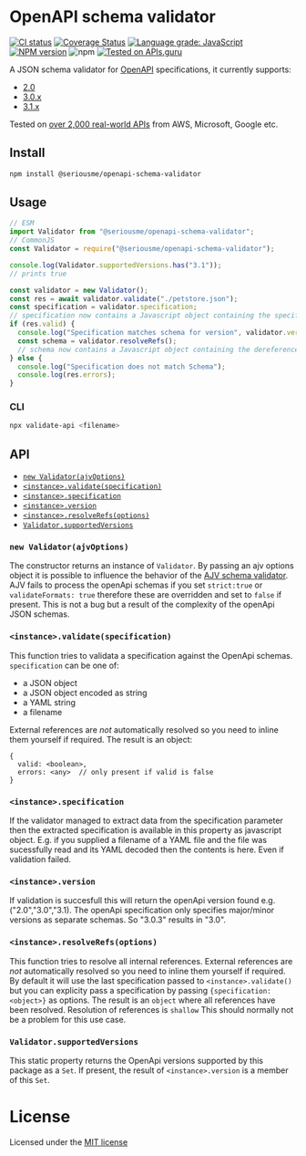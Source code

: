 # OpenAPI schema validator
[![CI status](https://github.com/seriousme/openapi-schema-validator/workflows/Node.js%20CI/badge.svg)](https://github.com/seriousme/openapi-schema-validator/actions?query=workflow%3A%22Node.js+CI%22)
[![Coverage Status](https://coveralls.io/repos/github/seriousme/openapi-schema-validator/badge.svg?branch=master)](https://coveralls.io/github/seriousme/openapi-schema-validator?branch=master)
[![Language grade: JavaScript](https://img.shields.io/lgtm/grade/javascript/g/seriousme/openapi-schema-validator.svg?logo=lgtm&logoWidth=18)](https://lgtm.com/projects/g/seriousme/openapi-schema-validator/context:javascript)
[![NPM version](https://img.shields.io/npm/v/@seriousme/openapi-schema-validator.svg)](https://www.npmjs.com/package/seriousme/openapi-schema-validator)
![npm](https://img.shields.io/npm/dm/@seriousme/openapi-schema-validator)
[![Tested on APIs.guru](https://api.apis.guru/badges/tested_on.svg)](https://apis.guru/browse-apis/)



A JSON schema validator for [OpenAPI](https://www.openapis.org/) specifications, it currently supports:
- [2.0](https://spec.openapis.org/oas/v2.0)
- [3.0.x](https://spec.openapis.org/oas/v3.0.3)
- [3.1.x](https://spec.openapis.org/oas/v3.1.0)

Tested on [over 2,000 real-world APIs](https://apis.guru/browse-apis/) from AWS, Microsoft, Google etc.

<a name="install"></a>
## Install 
```bash
npm install @seriousme/openapi-schema-validator
```

<a name="Usage"></a>
## Usage

```javascript
// ESM
import Validator from "@seriousme/openapi-schema-validator";
// CommonJS
const Validator = require("@seriousme/openapi-schema-validator");

console.log(Validator.supportedVersions.has("3.1"));
// prints true

const validator = new Validator();
const res = await validator.validate("./petstore.json");
const specification = validator.specification;
// specification now contains a Javascript object containing the specification
if (res.valid) {
  console.log("Specification matches schema for version", validator.version);
  const schema = validator.resolveRefs();
  // schema now contains a Javascript object containing the dereferenced schema
} else {
  console.log("Specification does not match Schema");
  console.log(res.errors);
}

```

<a name="CLI"></a>
### CLI
```bash
npx validate-api <filename>
```


<a name="API"></a>
## API
- [`new Validator(ajvOptions)`](#newValidator)
- [`<instance>.validate(specification)`](#validate)
- [`<instance>.specification`](#specification)
- [`<instance>.version`](#version)
- [`<instance>.resolveRefs(options)`](#resolveRefs)
- [`Validator.supportedVersions`](#supportedVersions)

<a name="newValidator"></a>
### `new Validator(ajvOptions)`

The constructor returns an instance of `Validator`. 
By passing an ajv options object it is possible to influence the behavior of the [AJV schema validator](https://ajv.js.org/). AJV fails to process the openApi schemas if you set `strict:true` or `validateFormats: true` therefore these are overridden and set to `false` if present. This is not a bug but a result of the complexity of the openApi JSON schemas.

<a name="validate"></a>
### `<instance>.validate(specification)`

This function tries to validata a specification against the OpenApi schemas. `specification` can be one of:

- a JSON object
- a JSON object encoded as string
- a YAML string
- a filename

External references are *not* automatically resolved so you need to inline them yourself if required.
The result is an object:
```
{
  valid: <boolean>,
  errors: <any>  // only present if valid is false
}
```

<a name="specification"></a>
### `<instance>.specification`

If the validator managed to extract data from the specification parameter then the extracted specification is available in this property as javascript object. E.g. if you supplied a filename of a YAML file and the file was sucessfully read and its YAML decoded then the contents is here. Even if validation failed. 

<a name="version"></a>
### `<instance>.version`

If validation is succesfull this will return the openApi version found e.g. ("2.0","3.0","3.1).
The openApi specification only specifies major/minor versions as separate schemas. So "3.0.3" results in "3.0".

<a name="resolveRefs"></a>
### `<instance>.resolveRefs(options)`

This function tries to resolve all internal references. External references are *not* automatically resolved so you need to inline them yourself if required. By default it will use the last specification passed to `<instance>.validate()`
but you can explicity pass a specification by passing `{specification:<object>}` as options.
The result is an `object` where all references have been resolved.
Resolution of references is `shallow` This should normally not be a problem for this use case.

<a name="supportedVersions"></a>
### `Validator.supportedVersions`

This static property returns the OpenApi versions supported by this package as a `Set`. If present, the result of `<instance>.version` is a member of this `Set`.

<a name="license"></a>
# License
Licensed under the [MIT license](LICENSE.txt)
